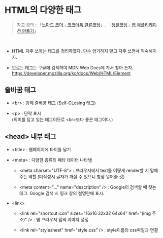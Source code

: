 # HTML의 다양한 태그

>  참고 강의 : 「<a href="https://nomadcoders.co/kokoa-clone">노마드 코더 - 코코아톡 클론코딩</a>」, 「<a href="https://youtube.com/playlist?list=PLuHgQVnccGMAE4Sn_SYvMw5-qEADJcU-X">생활코딩 - 웹 애플리케이션 만들기</a>」

<br/>

* HTML 자주 쓰이는 태그를 정리하였다. 단순 암기하지 말고 자주 쓰면서 익숙해지자.

* 모르는 태그는 구글에 검색하여 MDN Web Docs에 가서 찾아 쓰자. https://developer.mozilla.org/ko/docs/Web/HTML/Element

## 줄바꿈 태그

* \<br> : 강제 줄바꿈 태그 (Self-CLosing 태그)

* \<p> : 단락 표시  
(의미를 담고 있는 태그이므로 \<br>보다 좋은 태그이다.)

## \<head> 내부 태그

* \<title> : 웹페이지에 타이틀 달기

* \<meta> :  다양한 종류의 메타 데이터 나타냄
  
  * \<meta charset="UTF-8"> : 브라우저에서 text를 어떻게 render할 지 말해주는 역할 (미작성시 글자가 깨질 수 있으니 항상 넣어줄 것)
  
  * \<meta content="..." name="description" /> : Google이 검색할 때 찾는 태그. Google 검색 시 링크 창의 설명란에 표시.

* \<link>

  * \<link rel="shortcut icon" sizes="16x16 32x32 64x64" href="(img 주소)" /> : 웹 브라우저 탭의 이미지 설정

  * \<link rel="stylesheet" href="style.css" /> : style이름의 css파일과 연결
